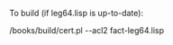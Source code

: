 To build (if leg64.lisp is up-to-date):

<path to ACL2>/books/build/cert.pl --acl2 <ACL2 executable> fact-leg64.lisp
